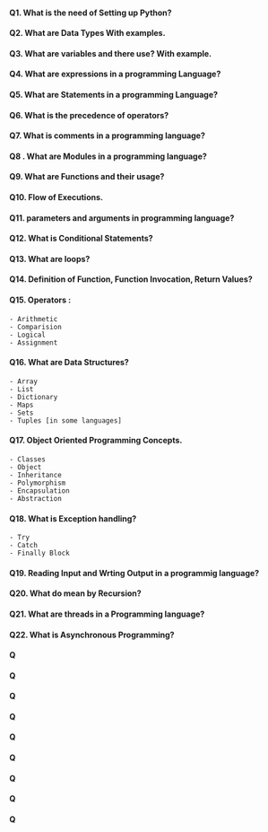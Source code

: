 

#### Q1. What is the need of Setting up Python?
#### Q2. What are Data Types With examples.
#### Q3. What are variables and there use? With example.
#### Q4. What are expressions in a programming Language?
#### Q5. What are Statements in a programming Language?
#### Q6. What is the precedence of operators?
#### Q7. What is comments in a programming language?
#### Q8 . What are Modules in a programming language?
#### Q9. What are Functions and their usage?
#### Q10. Flow of Executions.
#### Q11. parameters and arguments in programming language?
#### Q12. What is Conditional Statements?
#### Q13. What are loops?
#### Q14. Definition of Function, Function Invocation, Return Values?
#### Q15. Operators : 
    - Arithmetic
    - Comparision
    - Logical
    - Assignment
#### Q16. What are Data Structures?
    - Array
    - List
    - Dictionary
    - Maps
    - Sets 
    - Tuples [in some languages]
#### Q17. Object Oriented Programming Concepts.
    - Classes
    - Object
    - Inheritance
    - Polymorphism
    - Encapsulation
    - Abstraction

#### Q18. What is Exception handling? 
    - Try
    - Catch
    - Finally Block
#### Q19. Reading Input and Wrting Output in a programmig language?
#### Q20. What do mean by Recursion?
#### Q21. What are threads in a Programming language?
#### Q22. What is Asynchronous Programming?
#### Q
#### Q
#### Q
#### Q
#### Q
#### Q
#### Q
#### Q
#### Q


